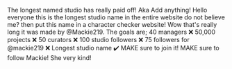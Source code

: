 The longest named studio has really paid off! Aka Add anything! Hello everyone this is the longest studio name in the entire website do not believe me? then put this name in a character checker website! Wow that's really long it was made by @Mackie219. The goals are;  40 managers ❌
           50,000 projects ❌
              50 curators ❌
        100 studio followers ❌
   75 followers for @mackie219 ❌
        Longest studio name ✔️ MAKE sure to join it! MAKE sure to follow Mackie! She very kind!